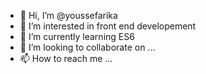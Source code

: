 - 👋 Hi, I’m @youssefarika
- 👀 I’m interested in front end developement
- 🌱 I’m currently learning ES6
- 💞️ I’m looking to collaborate on ...
- 📫 How to reach me ...

<!---
youssefarika/youssefarika is a ✨ special ✨ repository because its `README.md` (this file) appears on your GitHub profile.
You can click the Preview link to take a look at your changes.
--->
